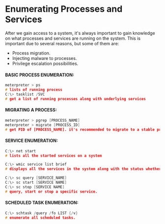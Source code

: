 # Enumerating Processes and Services

After we gain access to a system, it's always important to gain knowledge on what processes and services are running on the system. This is important due to several reasons, but some of them are:

- Process migration.
- Injecting malware to processes.
- Privilege escalation possibilities.

#### BASIC PROCESS ENUMERATION:

```c
meterpreter > ps
# lists of running process
C:\> tasklist /SVC
# get a list of running processes along with underlying services
```

#### MIGRATING A PROCESS:

```c
meterpreter > pgrep [PROCESS_NAME]
meterpreter > migrate [PROCESS_ID]
# get PID of [PROCESS_NAME]. it's recommended to migrate to a stable process like explorer.exe to avoid losing a meterpreter shell.
```

#### SERVICE ENUMERATION:

```c
C:\> net start
# lists all the started services on a system    

C:\> wmic service list brief
# displays all the services in the system along with the status whether they are started or stopped.

C:\> sc query [SERVICE_NAME]
C:\> sc start [SERVICE NAME]
C:\> sc stop [SERVICE NAME]
# query, start or stop a specific service.
```

#### SCHEDULED TASK ENUMERATION:

```c
C:\> schtask /query /fo LIST {/v}
# enumerate all scheduled tasks.
```